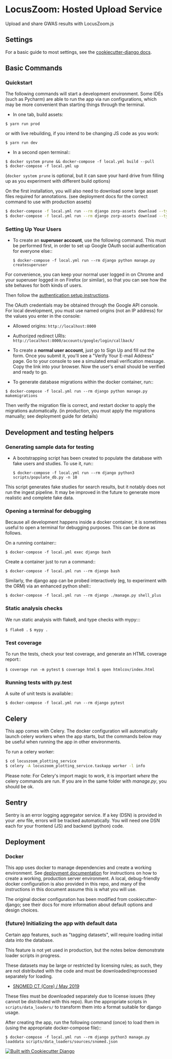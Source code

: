 # LocusZoom: Hosted Upload Service

Upload and share GWAS results with LocusZoom.js


## Settings

For a basic guide to most settings, see the [cookiecutter-django docs](https://cookiecutter-django.readthedocs.io/en/latest/settings.html).

## Basic Commands


### Quickstart
The following commands will start a development environment. Some IDEs (such as Pycharm) are able to run the app via
 run configurations, which may be more convenient than starting things through the terminal. 
 
- In one tab, build assets: 

`$ yarn run prod`

or with live rebuilding, if you intend to be changing JS code as you work:

`$ yarn run dev`

- In a second open terminal::

```
$ docker system prune && docker-compose -f local.yml build --pull
$ docker-compose -f local.yml up
```

(`docker system prune` is optional, but it can save your hard drive from filling up as you experiment with different build options)

On the first installation, you will also need to download some large asset files required for annotations. (see 
deployment docs for the correct command to use with production assets)

```bash
$ docker-compose -f local.yml run --rm django zorp-assets download --type snp_to_rsid_test --tag genome_build GRCh37 --no-update
$ docker-compose -f local.yml run --rm django zorp-assets download --type snp_to_rsid_test --tag genome_build GRCh38 --no-update
```

### Setting Up Your Users

- To create an **superuser account**, use the following command. This must be performed first, in order to set up
Google OAuth social authentication for everyone else::

    `$ docker-compose -f local.yml run --rm django python manage.py createsuperuser`

For convenience, you can keep your normal user logged in on Chrome and your superuser logged in on Firefox
(or similar), so that you can see how the site behaves for both kinds of users.

Then follow the [authentication setup instructions](https://django-allauth.readthedocs.io/en/latest/installation.html).

The OAuth credentials may be obtained through the Google API console. For local development, you must use named origins
  (not an IP address) for the values you enter in the console:
- Allowed origins: `http://localhost:8000`
- Authorized redirect URIs:  `http://localhost:8000/accounts/google/login/callback/`

- To create a **normal user account**, just go to Sign Up and fill out the form. Once you submit it, you'll see a
"Verify Your E-mail Address" page. Go to your console to see a simulated email verification message. Copy the link
into your browser. Now the user's email should be verified and ready to go.


- To generate database migrations within the docker container, run::

`$ docker-compose -f local.yml run --rm django python manage.py makemigrations`

Then verify the migration file is correct, and restart docker to apply the migrations automatically.
(in production, you must apply the migrations manually; see deployment guide for details)


## Development and testing helpers
### Generating sample data for testing

- A bootstrapping script has been created to populate the database with fake users and studies. To use it, run::

    `$ docker-compose -f local.yml run --rm django python3 scripts/populate_db.py -n 10`

This script generates fake studies for search results, but it notably does not run the ingest pipeline.
 It may be improved in the future to generate more realistic and complete fake data. 

### Opening a terminal for debugging
Because all development happens inside a docker container, it is sometimes useful to open a terminal for debugging
purposes. This can be done as follows.

On a running container::

`$ docker-compose -f local.yml exec django bash`

Create a container just to run a command::

`$ docker-compose -f local.yml run --rm django bash`

Similarly, the django app can be probed interactively (eg, to experiment with the ORM) via an enhanced python shell::

`$ docker-compose -f local.yml run --rm django ./manage.py shell_plus`


### Static analysis checks

We run static analysis with flake8, and type checks with mypy:::

`$ flake8 .`
`$ mypy .`

### Test coverage

To run the tests, check your test coverage, and generate an HTML coverage report::

`$ coverage run -m pytest`
`$ coverage html`
`$ open htmlcov/index.html`

### Running tests with py.test
A suite of unit tests is available::

`$ docker-compose -f local.yml run --rm django pytest`

## Celery

This app comes with Celery. The docker configuration will automatically launch celery workers when the app starts, but 
the commands below may be useful when running the app in other environments.

To run a celery worker:

```bash
$ cd locuszoom_plotting_service
$ celery -A locuszoom_plotting_service.taskapp worker -l info
```

Please note: For Celery's import magic to work, it is important *where* the celery commands are run. If you are in the
same folder with *manage.py*, you should be ok.


## Sentry

Sentry is an error logging aggregator service. If a key (DSN) is provided in your .env file, errors will be tracked
 automatically. You will need one DSN each for your frontend (JS) and backend (python) code.

## Deployment

### Docker
This app uses docker to manage dependencies and create a working environment. See 
[deployment documentation](docs/deploy/index.md) for instructions on how to create a working, production server 
environment. A local, debug-friendly docker configuration is also provided in this repo, and many of the instructions 
in this document assume this is what you will use. 
 
 The original docker configuration has been modified from cookiecutter-django; see their docs for more information 
 about default options and design choices.  


### (future) Initializing the app with default data

Certain app features, such as "tagging datasets", will require loading initial data into the database.

This feature is not yet used in production, but the notes below demonstrate loader scripts in progress.

These datasets may be large or restricted by licensing rules; as such, they are not distributed with the code and must
be downloaded/reprocessed separately for loading.

- [SNOMED CT (Core) / May 2019](https://www.nlm.nih.gov/research/umls/Snomed/core_subset.html)

These files must be downloaded separately due to license issues (they cannot be distributed with this repo).
Run the appropriate scripts in `scripts/data_loaders/` to transform them into a format suitable for django usage.

After creating the app, run the following command (once) to load them in (using the appropriate docker-compose file)::

`$ docker-compose -f local.yml run --rm django python3 manage.py loaddata scripts/data_loaders/sources/snomed.json`

[![Built with Cookiecutter Django](https://img.shields.io/badge/built%20with-Cookiecutter%20Django-ff69b4.svg)](https://github.com/pydanny/cookiecutter-django/)
